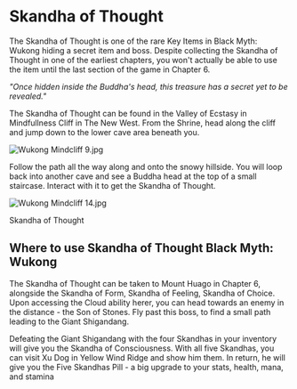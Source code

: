 # Skandha of Thought

The Skandha of Thought is one of the rare Key Items in Black Myth: Wukong hiding a secret item and boss. Despite collecting the Skandha of Thought in one of the earliest chapters, you won't actually be able to use the item until the last section of the game in Chapter 6. 

_"Once hidden inside the Buddha's head, this treasure has a secret yet to be revealed."_

The Skandha of Thought can be found in the Valley of Ecstasy in Mindfullness Cliff in The New West. From the Shrine, head along the cliff and jump down to the lower cave area beneath you. 

![Wukong Mindcliff 9.jpg](https://oyster.ignimgs.com/mediawiki/apis.ign.com/black-myth-wukong/b/b6/Wukong_Mindcliff_9.jpg)

Follow the path all the way along and onto the snowy hillside. You will loop back into another cave and see a Buddha head at the top of a small staircase. Interact with it to get the Skandha of Thought. 

![Wukong Mindcliff 14.jpg](https://oyster.ignimgs.com/mediawiki/apis.ign.com/black-myth-wukong/1/13/Wukong_Mindcliff_14.jpg)

Skandha of Thought

## Where to use Skandha of Thought Black Myth: Wukong

The Skandha of Thought can be taken to Mount Huago in Chapter 6, alongside the Skandha of Form, Skandha of Feeling, Skandha of Choice. Upon accessing the Cloud ability herer, you can head towards an enemy in the distance - the Son of Stones. Fly past this boss, to find a small path leading to the Giant Shigandang. 

Defeating the Giant Shigandang with the four Skandhas in your inventory will give you the Skandha of Consciousness. With all five Skandhas, you can visit Xu Dog in Yellow Wind Ridge and show him them. In return, he will give you the Five Skandhas Pill - a big upgrade to your stats, health, mana, and stamina